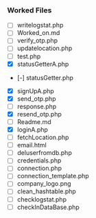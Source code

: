 ### Worked Files

- [ ] writelogstat.php
- [ ] Worked_on.md
- [ ] verify_otp.php
- [ ] updatelocation.php
- [ ] test.php
- [x] statusGetterA.php
- [-] statusGetter.php
- [x] signUpA.php
- [x] send_otp.php
- [ ] response.php
- [x] resend_otp.php
- [ ] Readme.md
- [x] loginA.php
- [ ] fetchLocation.php
- [ ] email.html
- [ ] deluserfromdb.php
- [ ] credentials.php
- [ ] connection.php
- [ ] connection_template.php
- [ ] company_logo.png
- [ ] clean_hashtable.php
- [ ] checklogstat.php
- [ ] checkInDataBase.php
